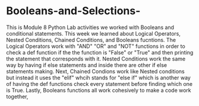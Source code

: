 # Booleans-and-Selections-
This is Module 8 Python Lab activities we worked with Booleans and conditional statements.
This week we learned about Logical Operators, Nested Conditions, Chained Conditions, and Booleans fucntions.
The Logical Operators work with "AND" "OR" and "NOT" functions in order to check a def function if the the function is "False" or "True" and then printing the statement that corresponds with it. 
Nested Conditions work the same way by having if else statements and inside there are other if else statements making.
Next, Chained Condions work like Nested conditions but instead it uses the "elif" whcih stands for "else if" which is another way of having the def functions check every statement before finding which one is True. 
Lastly, Booleans functions all work cohesively to make a code work together, 
